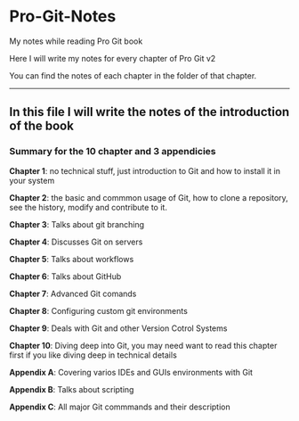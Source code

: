 # Pro-Git-Notes

My notes while reading Pro Git book

Here I will write my notes for every chapter of Pro Git v2

You can find the notes of each chapter in the folder of that chapter.

---

## In this file I will write the notes of the introduction of the book


### Summary for the 10 chapter and 3 appendicies

**Chapter 1**: no technical stuff, just introduction to Git and how to install it in your system

**Chapter 2**: the basic and commmon usage of Git, how to clone a repository, see the history, modify and contribute to it.

**Chapter 3**: Talks about git branching

**Chapter 4**: Discusses Git on servers

**Chapter 5**: Talks about workflows

**Chapter 6**: Talks about GitHub

**Chapter 7**: Advanced Git comands

**Chapter 8**: Configuring custom git environments

**Chapter 9**: Deals with Git and other Version Cotrol Systems

**Chapter 10**: Diving deep into Git, you may need want to read this chapter first if you like diving deep in technical details

**Appendix A**: Covering varios IDEs and GUIs environments with Git

**Appendix B**: Talks about scripting

**Appendix C**: All major Git commmands and their description
